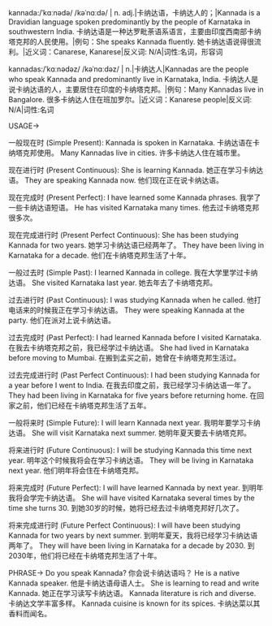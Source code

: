 kannada:/ˈkɑːnədə/ /kəˈnɑːdə/ | n. adj.|卡纳达语，卡纳达人的；|Kannada is a Dravidian language spoken predominantly by the people of Karnataka in southwestern India. 卡纳达语是一种达罗毗荼语系语言，主要由印度西南部卡纳塔克邦的人民使用。|例句：She speaks Kannada fluently. 她卡纳达语说得很流利。|近义词：Canarese, Kanarese|反义词: N/A|词性:名词，形容词

kannadas:/ˈkɑːnədəz/ /kəˈnɑːdəz/ | n.|卡纳达人|Kannadas are the people who speak Kannada and predominantly live in Karnataka, India. 卡纳达人是说卡纳达语的人，主要居住在印度的卡纳塔克邦。|例句：Many Kannadas live in Bangalore. 很多卡纳达人住在班加罗尔。|近义词：Kanarese people|反义词: N/A|词性:名词


USAGE->

一般现在时 (Simple Present):
Kannada is spoken in Karnataka. 卡纳达语在卡纳塔克邦使用。
Many Kannadas live in cities. 许多卡纳达人住在城市里。

现在进行时 (Present Continuous):
She is learning Kannada. 她正在学习卡纳达语。
They are speaking Kannada now. 他们现在正在说卡纳达语。

现在完成时 (Present Perfect):
I have learned some Kannada phrases. 我学了一些卡纳达语短语。
He has visited Karnataka many times. 他去过卡纳塔克邦很多次。

现在完成进行时 (Present Perfect Continuous):
She has been studying Kannada for two years. 她学习卡纳达语已经两年了。
They have been living in Karnataka for a decade. 他们在卡纳塔克邦生活了十年。

一般过去时 (Simple Past):
I learned Kannada in college. 我在大学里学过卡纳达语。
She visited Karnataka last year. 她去年去了卡纳塔克邦。

过去进行时 (Past Continuous):
I was studying Kannada when he called. 他打电话来的时候我正在学习卡纳达语。
They were speaking Kannada at the party. 他们在派对上说卡纳达语。

过去完成时 (Past Perfect):
I had learned Kannada before I visited Karnataka. 在我去卡纳塔克邦之前，我已经学过卡纳达语。
She had lived in Karnataka before moving to Mumbai. 在搬到孟买之前，她曾在卡纳塔克邦生活过。

过去完成进行时 (Past Perfect Continuous):
I had been studying Kannada for a year before I went to India. 在我去印度之前，我已经学习卡纳达语一年了。
They had been living in Karnataka for five years before returning home. 在回家之前，他们已经在卡纳塔克邦生活了五年。

一般将来时 (Simple Future):
I will learn Kannada next year. 我明年要学习卡纳达语。
She will visit Karnataka next summer. 她明年夏天要去卡纳塔克邦。

将来进行时 (Future Continuous):
I will be studying Kannada this time next year. 明年这个时候我将会在学习卡纳达语。
They will be living in Karnataka next year. 他们明年将会住在卡纳塔克邦。

将来完成时 (Future Perfect):
I will have learned Kannada by next year. 到明年我将会学完卡纳达语。
She will have visited Karnataka several times by the time she turns 30. 到她30岁的时候，她将已经去过卡纳塔克邦好几次了。

将来完成进行时 (Future Perfect Continuous):
I will have been studying Kannada for two years by next summer. 到明年夏天，我将已经学习卡纳达语两年了。
They will have been living in Karnataka for a decade by 2030. 到2030年，他们将已经在卡纳塔克邦生活了十年。


PHRASE->
Do you speak Kannada? 你会说卡纳达语吗？
He is a native Kannada speaker. 他是卡纳达语母语人士。
She is learning to read and write Kannada. 她正在学习读写卡纳达语。
Kannada literature is rich and diverse.  卡纳达文学丰富多样。
Kannada cuisine is known for its spices.  卡纳达菜以其香料而闻名。
